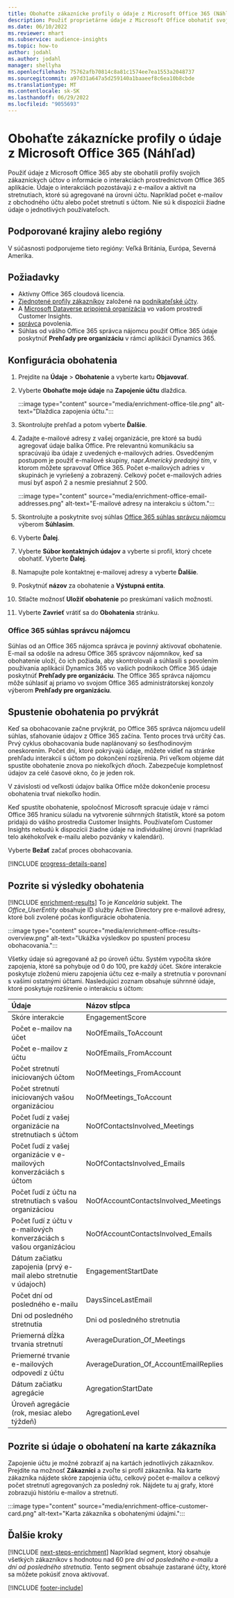 ```yaml
---
title: Obohaťte zákaznícke profily o údaje z Microsoft Office 365 (Náhľad)
description: Použiť proprietárne údaje z Microsoft Office obohatiť svoje profily zákazníkov o údaje o interakciách.
ms.date: 06/10/2022
ms.reviewer: mhart
ms.subservice: audience-insights
ms.topic: how-to
author: jodahl
ms.author: jodahl
manager: shellyha
ms.openlocfilehash: 75762afb70814c8a81c1574ee7ea1553a2048737
ms.sourcegitcommit: a97d31a647a5d259140a1baaeef8c6ea10b8cbde
ms.translationtype: MT
ms.contentlocale: sk-SK
ms.lasthandoff: 06/29/2022
ms.locfileid: "9055693"
---
```

# <a name="enrich-customer-profiles-with-data-from-microsoft-office-365-preview"></a>Obohaťte zákaznícke profily o údaje z Microsoft Office 365 (Náhľad)

Použiť údaje z Microsoft Office 365 aby ste obohatili profily svojich zákazníckych účtov o informácie o interakciách prostredníctvom Office 365 aplikácie. Údaje o interakciách pozostávajú z e-mailov a aktivít na stretnutiach, ktoré sú agregované na úrovni účtu. Napríklad počet e-mailov z obchodného účtu alebo počet stretnutí s účtom. Nie sú k dispozícii žiadne údaje o jednotlivých používateľoch.

## <a name="supported-countries-or-regions"></a>Podporované krajiny alebo regióny

V súčasnosti podporujeme tieto regióny: Veľká Británia, Európa, Severná Amerika.

## <a name="prerequisites"></a>Požiadavky

- Aktívny Office 365 cloudová licencia.
- [Zjednotené profily zákazníkov](customer-profiles.md) založené na [podnikateľské účty](work-with-business-accounts.md).
- A [Microsoft Dataverse pripojená organizácia](create-environment.md#step-3-connect-to-microsoft-dataverse) vo vašom prostredí Customer Insights.
- [správca](permissions.md#admin) povolenia.
- Súhlas od vášho Office 365 správca nájomcu použiť Office 365 údaje poskytnúť **Prehľady pre organizáciu** v rámci aplikácií Dynamics 365.

## <a name="configure-the-enrichment"></a>Konfigurácia obohatenia

1. Prejdite na **Údaje** > **Obohatenie** a vyberte kartu **Objavovať**.

1. Vyberte **Obohaťte moje údaje** na **Zapojenie účtu** dlaždica.

   :::image type="content" source="media/enrichment-office-tile.png" alt-text="Dlaždica zapojenia účtu.":::

1. Skontrolujte prehľad a potom vyberte **Ďalšie**.

1. Zadajte e-mailové adresy z vašej organizácie, pre ktoré sa budú agregovať údaje balíka Office. Pre relevantnú komunikáciu sa spracúvajú iba údaje z uvedených e-mailových adries. Osvedčeným postupom je použiť e-mailové skupiny, napr.*Americký predajný tím*, v ktorom môžete spravovať Office 365. Počet e-mailových adries v skupinách je vyriešený a zobrazený. Celkový počet e-mailových adries musí byť aspoň 2 a nesmie presiahnuť 2 500.

   :::image type="content" source="media/enrichment-office-email-addresses.png" alt-text="E-mailové adresy na interakciu s účtom.":::

1. Skontrolujte a poskytnite svoj súhlas [Office 365 súhlas správcu nájomcu](#office-365-tenant-administrator-consent) výberom **Súhlasím**.

1. Vyberte **Ďalej**.

1. Vyberte **Súbor kontaktných údajov** a vyberte si profil, ktorý chcete obohatiť. Vyberte **Ďalej**.

1. Namapujte pole kontaktnej e-mailovej adresy a vyberte **Ďalšie**.

1. Poskytnúť **názov** za obohatenie a **Výstupná entita**.

1. Stlačte možnosť **Uložiť obohatenie** po preskúmaní vašich možností.

1. Vyberte **Zavrieť** vrátiť sa do **Obohatenia** stránku.

### <a name="office-365-tenant-administrator-consent"></a>Office 365 súhlas správcu nájomcu

Súhlas od an Office 365 nájomca správca je povinný aktivovať obohatenie. E-mail sa odošle na adresu Office 365 správcov nájomníkov, keď sa obohatenie uloží, čo ich požiada, aby skontrolovali a súhlasili s povolením používania aplikácií Dynamics 365 vo vašich podnikoch Office 365 údaje poskytnúť **Prehľady pre organizáciu**. The Office 365 správca nájomcu môže súhlasiť aj priamo vo svojom Office 365 administrátorskej konzoly výberom **Prehľady pre organizáciu**.

## <a name="running-the-enrichment-for-the-first-time"></a>Spustenie obohatenia po prvýkrát

Keď sa obohacovanie začne prvýkrát, po Office 365 správca nájomcu udelil súhlas, sťahovanie údajov z Office 365 začína. Tento proces trvá určitý čas. Prvý cyklus obohacovania bude naplánovaný so šesťhodinovým oneskorením. Počet dní, ktoré pokrývajú údaje, môžete vidieť na stránke prehľadu interakcií s účtom po dokončení rozšírenia. Pri veľkom objeme dát spustite obohatenie znova po niekoľkých dňoch. Zabezpečuje kompletnosť údajov za celé časové okno, čo je jeden rok.

V závislosti od veľkosti údajov balíka Office môže dokončenie procesu obohatenia trvať niekoľko hodín.

Keď spustíte obohatenie, spoločnosť Microsoft spracuje údaje v rámci Office 365 hranicu súladu na vytvorenie súhrnných štatistík, ktoré sa potom pridajú do vášho prostredia Customer Insights. Používateľom Customer Insights nebudú k dispozícii žiadne údaje na individuálnej úrovni (napríklad telo akéhokoľvek e-mailu alebo pozvánky v kalendári).

Vyberte **Bežať** začať proces obohacovania.

[!INCLUDE [progress-details-pane](includes/progress-details-pane.md)]

## <a name="view-enrichment-results"></a>Pozrite si výsledky obohatenia

[!INCLUDE [enrichment-results](includes/enrichment-results.md)] To je *Kancelária* subjekt. The *Office_UserEntity* obsahuje ID služby Active Directory pre e-mailové adresy, ktoré boli zvolené počas konfigurácie obohatenia.

:::image type="content" source="media/enrichment-office-results-overview.png" alt-text="Ukážka výsledkov po spustení procesu obohacovania.":::

Všetky údaje sú agregované až po úroveň účtu. Systém vypočíta skóre zapojenia, ktoré sa pohybuje od 0 do 100, pre každý účet. Skóre interakcie poskytuje zloženú mieru zapojenia účtu cez e-maily a stretnutia v porovnaní s vašimi ostatnými účtami. Nasledujúci zoznam obsahuje súhrnné údaje, ktoré poskytuje rozšírenie o interakciu s účtom:

| Údaje                                                                              | Názov stĺpca                              |
| :-------------------------------------------------------------------------------- |:---------------------------------------- |
| Skóre interakcie                                                                  |  EngagementScore                         |
| Počet e-mailov na účet                                                       |  NoOfEmails_ToAccount                    |
| Počet e-mailov z účtu                                                     |  NoOfEmails_FromAccount                  |
| Počet stretnutí iniciovaných účtom                                           |  NoOfMeetings_FromAccount                |
| Počet stretnutí iniciovaných vašou organizáciou                                 |  NoOfMeetings_ToAccount                  |
| Počet ľudí z vašej organizácie na stretnutiach s účtom                  |  NoOfContactsInvolved_Meetings           |
| Počet ľudí z vašej organizácie v e-mailových konverzáciách s účtom       |  NoOfContactsInvolved_Emails             |
| Počet ľudí z účtu na stretnutiach s vašou organizáciou                  |  NoOfAccountContactsInvolved_Meetings    |
| Počet ľudí z účtu v e-mailových konverzáciách s vašou organizáciou       |  NoOfAccountContactsInvolved_Emails      |
| Dátum začiatku zapojenia (prvý e-mail alebo stretnutie v údajoch)                        |  EngagementStartDate                     |
| Počet dní od posledného e-mailu                                                             |  DaysSinceLastEmail                      |
| Dni od posledného stretnutia                                                           |  Dni od posledného stretnutia                    |
| Priemerná dĺžka trvania stretnutí                                                      |  AverageDuration_Of_Meetings             |
| Priemerné trvanie e-mailových odpovedí z účtu                                    |  AverageDuration_Of_AccountEmailReplies  |
| Dátum začiatku agregácie                                                            |  AgregationStartDate                    |
| Úroveň agregácie (rok, mesiac alebo týždeň)                                          |  AgregationLevel                        |

## <a name="see-enrichment-data-on-the-customer-card"></a>Pozrite si údaje o obohatení na karte zákazníka

Zapojenie účtu je možné zobraziť aj na kartách jednotlivých zákazníkov. Prejdite na možnosť **Zákazníci** a zvoľte si profil zákazníka. Na karte zákazníka nájdete skóre zapojenia účtu, celkový počet e-mailov a celkový počet stretnutí agregovaných za posledný rok. Nájdete tu aj grafy, ktoré zobrazujú históriu e-mailov a stretnutí.

:::image type="content" source="media/enrichment-office-customer-card.png" alt-text="Karta zákazníka s obohatenými údajmi.":::

## <a name="next-steps"></a>Ďalšie kroky

[!INCLUDE [next-steps-enrichment](includes/next-steps-enrichment.md)]
Napríklad segment, ktorý obsahuje všetkých zákazníkov s hodnotou nad 60 pre *dní od posledného e-mailu* a *dní od posledného stretnutia*. Tento segment obsahuje zastarané účty, ktoré sa môžete pokúsiť znova aktivovať.

[!INCLUDE [footer-include](includes/footer-banner.md)]
